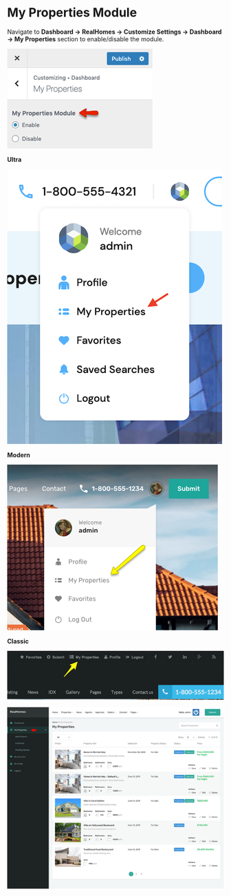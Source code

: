 # My Properties Module

Navigate to **Dashboard → RealHomes → Customize Settings → Dashboard → My Properties** section to enable/disable the module. 

![RealHomes Documentation](images/member-pages/my-properties-section.png)

**Ultra**

![RealHomes Documentation](images/member-pages/my-properties-front-end-ultra.png)

**Modern**

![RealHomes Documentation](images/member-pages/my-properties-front-end-mod.png)

**Classic**

![RealHomes Documentation](images/member-pages/my-properties-front-end.png)

![RealHomes Documentation](images/dashboard/my-properties.png)